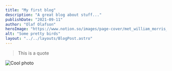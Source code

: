 ```yaml
---
title: "My first blog"
description: "A great blog about stuff..."
publishDate: "2021-09-11"
author: "Olaf Olafson"
heroImage: "https://www.notion.so/images/page-cover/met_william_morris_1878.jpg"
alt: "Some pretty birds"
layout: "../../layouts/BlogPost.astro"
---
```




> This is a quote 




![Cool photo](https://s3.us-west-2.amazonaws.com/secure.notion-static.com/edf4fc2a-154e-4209-82e7-93b0851a9897/lite.png?X-Amz-Algorithm=AWS4-HMAC-SHA256&X-Amz-Credential=AKIAT73L2G45O3KS52Y5%2F20210911%2Fus-west-2%2Fs3%2Faws4_request&X-Amz-Date=20210911T074708Z&X-Amz-Expires=3600&X-Amz-Signature=8846295569f6f07f6661de32b763dcf1bfdde13c24557cfe3bd640196e5d8044&X-Amz-SignedHeaders=host "Cool photo")



